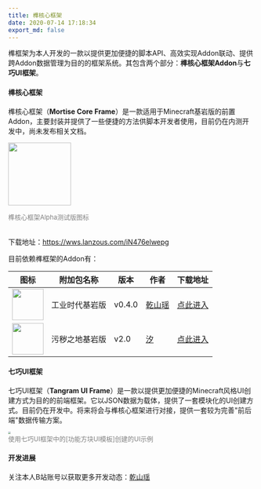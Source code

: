 ```yaml
---
title: 榫核心框架
date: 2020-07-14 17:18:34
export_md: false
---
```


榫框架为本人开发的一款以提供更加便捷的脚本API、高效实现Addon联动、提供跨Addon数据管理为目的的框架系统。其包含两个部分：**榫核心框架Addon**与**七巧UI框架**。

#### 榫核心框架

榫核心框架（**Mortise Core Frame**）是一款适用于Minecraft基岩版的前置Addon，主要封装并提供了一些便捷的方法供脚本开发者使用，目前仍在内测开发中，尚未发布相关文档。

<img src="\MyBlog\mortise\images\mortise_icon.png" style="width:128px;height:128px"></img>

<!---<div style="width:100%"><div style="display:flex;position:absolute;left:40%;color:grey;font-size:13px;align-items:center">榫核心框架Alpha测试版图标</div></div>--->

<div style="width:100%"><div style="color:grey;font-size:13px">榫核心框架Alpha测试版图标</div></div>

</br>

下载地址：https://wws.lanzous.com/iN476elwepg

目前依赖榫框架的Addon有：

| 图标                                                         | 附加包名称     | 版本   | 作者                                          | 下载地址                                            |
| ------------------------------------------------------------ | -------------- | ------ | --------------------------------------------- | --------------------------------------------------- |
| <img src="\MyBlog\mortise\images\icib_icon.png" style="width:64px;height:64px"/> | 工业时代基岩版 | v0.4.0 | [乾山瑶](https://space.bilibili.com/15122547) | [点此进入](/works/icib/index.html)                  |
| <img src="\MyBlog\mortise\images\mswy_icon.png" style="width:64px;height:64px"/> | 污秽之地基岩版 | v2.0   | [汐](https://space.bilibili.com/401779175)    | [点此进入](https://www.bilibili.com/read/cv6769795) |

#### 七巧UI框架

七巧UI框架（**Tangram UI Frame**）是一款以提供更加便捷的Minecraft风格UI创建方式为目的的前端框架。它以JSON数据为载体，提供了一套模块化的UI创建方式。目前仍在开发中。将来将会与榫核心框架进行对接，提供一套较为完善"前后端"数据传输方案。

<img src="/MyBlog/mortise/images/tangram.jpg" style="zoom:30%" />

 

</br>

<div style="width:100%"><div style="color:grey;font-size:13px">使用七巧UI框架中的[功能方块UI模板]创建的UI示例</div></div>

#### 开发进展

关注本人B站账号以获取更多开发动态：[乾山瑶](https://space.bilibili.com/15122547)
